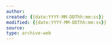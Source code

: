 ```yaml
---
author: 
created: {{date:YYYY-MM-DDThh:mm:ss}}
modified: {{date:YYYY-MM-DDThh:mm:ss}}
source: 
type: archive-web
---
```

